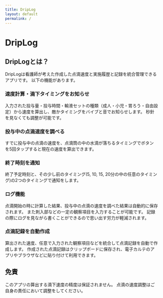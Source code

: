 ```yaml
---
title: DripLog
layout: default
permalink: /
---
```


# DripLog
## DripLogとは？
DripLogは看護師が考えた作成した点滴速度と実施履歴と記録を統合管理できるアプリです。
以下の機能があります。

### 速度計算・滴下タイミングをお知らせ
入力された投与量・投与時間・輸液セットの種類（成人・小児・胃ろう・自由設定）から速度を算出し、敵かタイミングをバイブと音でお知らせします。
秒針を見なくても調整が可能です。

### 投与中の点滴速度を調べる
すでに投与中の点滴の速度を、点滴筒の中の水滴が落ちるタイミングでボタンを5回タップすると現在の速度を算出できます。

### 終了時刻を通知
終了予定時刻と、その少し前のタイミング(5, 10, 15, 20分の中の任意のタイミング)の2つのタイミングで通知をします。

### ログ機能
点滴開始の時に計算した結果、投与中の点滴の速度を調べた結果は自動的に保存されます。
また刺入部などの一定の観察項目を入力することが可能です。
記録の際にログを見ながら書くことができるので思い出す労力が軽減されます。

### 点滴記録を自動作成
算出された速度、任意で入力された観察項目などを統合して点滴記録を自動で作成します。
作成された点滴記録はクリップボードに保存され、電子カルテのアプリやブラウザなどに貼り付けて利用できます。

## 免責
このアプリの算出する滴下速度の精度は保証されません。
点滴の速度調整はご自身の責任において調整をしてください。